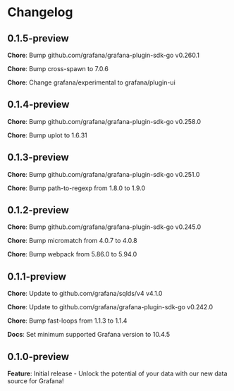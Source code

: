 # Changelog

## 0.1.5-preview

**Chore**: Bump github.com/grafana/grafana-plugin-sdk-go v0.260.1

**Chore**: Bump cross-spawn to 7.0.6

**Chore**: Change grafana/experimental to grafana/plugin-ui

## 0.1.4-preview

**Chore**: Bump github.com/grafana/grafana-plugin-sdk-go v0.258.0

**Chore**: Bump uplot to 1.6.31

## 0.1.3-preview

**Chore**: Bump github.com/grafana/grafana-plugin-sdk-go v0.251.0

**Chore**: Bump path-to-regexp from 1.8.0 to 1.9.0

## 0.1.2-preview

**Chore**: Bump github.com/grafana/grafana-plugin-sdk-go v0.245.0

**Chore**: Bump micromatch from 4.0.7 to 4.0.8

**Chore**: Bump webpack from 5.86.0 to 5.94.0

## 0.1.1-preview

**Chore**: Update to github.com/grafana/sqlds/v4 v4.1.0

**Chore**: Update to github.com/grafana/grafana-plugin-sdk-go v0.242.0

**Chore**: Bump fast-loops from 1.1.3 to 1.1.4

**Docs**: Set minimum supported Grafana version to 10.4.5

## 0.1.0-preview

**Feature**: Initial release - Unlock the potential of your data with our new data source for Grafana!
